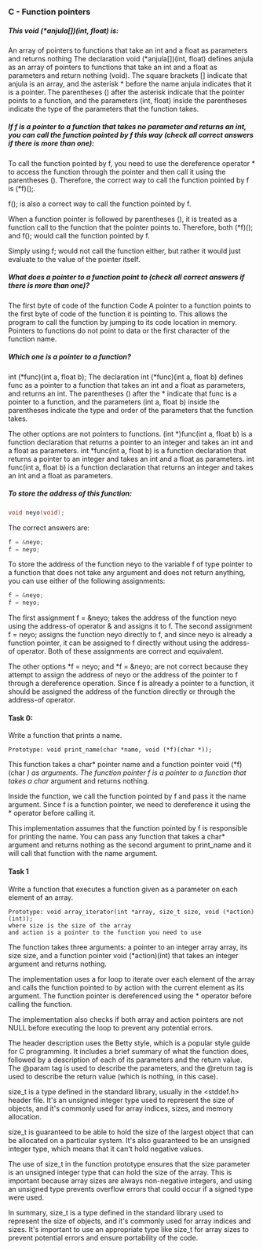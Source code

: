 ### C - Function pointers

##### This void (*anjula[])(int, float) is:

An array of pointers to functions that take an int and a float as parameters and returns nothing
The declaration void (*anjula[])(int, float) defines anjula as an array of pointers to functions that take an int and a float as parameters and return nothing (void). The square brackets [] indicate that anjula is an array, and the asterisk * before the name anjula indicates that it is a pointer. The parentheses () after the asterisk indicate that the pointer points to a function, and the parameters (int, float) inside the parentheses indicate the type of the parameters that the function takes.

##### If f is a pointer to a function that takes no parameter and returns an int, you can call the function pointed by f this way (check all correct answers if there is more than one):

To call the function pointed by f, you need to use the dereference operator * to access the function through the pointer and then call it using the parentheses (). Therefore, the correct way to call the function pointed by f is (*f)();.

f(); is also a correct way to call the function pointed by f.

When a function pointer is followed by parentheses (), it is treated as a function call to the function that the pointer points to. Therefore, both (*f)(); and f(); would call the function pointed by f.

Simply using f; would not call the function either, but rather it would just evaluate to the value of the pointer itself.

##### What does a pointer to a function point to (check all correct answers if there is more than one)?

The first byte of code of the function
Code
A pointer to a function points to the first byte of code of the function it is pointing to. This allows the program to call the function by jumping to its code location in memory. Pointers to functions do not point to data or the first character of the function name.


##### Which one is a pointer to a function?

int (*func)(int a, float b);
The declaration int (*func)(int a, float b) defines func as a pointer to a function that takes an int and a float as parameters, and returns an int. The parentheses () after the * indicate that func is a pointer to a function, and the parameters (int a, float b) inside the parentheses indicate the type and order of the parameters that the function takes.

The other options are not pointers to functions. (int *)func(int a, float b) is a function declaration that returns a pointer to an integer and takes an int and a float as parameters. int \*func(int a, float b) is a function declaration that returns a pointer to an integer and takes an int and a float as parameters. int func(int a, float b) is a function declaration that returns an integer and takes an int and a float as parameters. 

##### To store the address of this function:
```c
void neyo(void);
```

The correct answers are:
```c
f = &neyo;
f = neyo;
```
To store the address of the function neyo to the variable f of type pointer to a function that does not take any argument and does not return anything, you can use either of the following assignments:
```c
f = &neyo;
f = neyo;
```
The first assignment f = &neyo; takes the address of the function neyo using the address-of operator & and assigns it to f. The second assignment f = neyo; assigns the function neyo directly to f, and since neyo is already a function pointer, it can be assigned to f directly without using the address-of operator. Both of these assignments are correct and equivalent.

The other options *f = neyo; and *f = &neyo; are not correct because they attempt to assign the address of neyo or the address of the pointer to f through a dereference operation. Since f is already a pointer to a function, it should be assigned the address of the function directly or through the address-of operator.


#### Task 0:

Write a function that prints a name.

    Prototype: void print_name(char *name, void (*f)(char *));

This function takes a char* pointer name and a function pointer void (*f)(char *) as arguments. The function pointer f is a pointer to a function that takes a char* argument and returns nothing.

Inside the function, we call the function pointed by f and pass it the name argument. Since f is a function pointer, we need to dereference it using the * operator before calling it.

This implementation assumes that the function pointed by f is responsible for printing the name. You can pass any function that takes a char* argument and returns nothing as the second argument to print_name and it will call that function with the name argument.

#### Task 1
Write a function that executes a function given as a parameter on each element of an array.

    Prototype: void array_iterator(int *array, size_t size, void (*action)(int));
    where size is the size of the array
    and action is a pointer to the function you need to use

The function takes three arguments: a pointer to an integer array array, its size size, and a function pointer void (*action)(int) that takes an integer argument and returns nothing.

The implementation uses a for loop to iterate over each element of the array and calls the function pointed to by action with the current element as its argument. The function pointer is dereferenced using the * operator before calling the function.

The implementation also checks if both array and action pointers are not NULL before executing the loop to prevent any potential errors.

The header description uses the Betty style, which is a popular style guide for C programming. It includes a brief summary of what the function does, followed by a description of each of its parameters and the return value. The @param tag is used to describe the parameters, and the @return tag is used to describe the return value (which is nothing, in this case).

size_t is a type defined in the standard library, usually in the <stddef.h> header file. It's an unsigned integer type used to represent the size of objects, and it's commonly used for array indices, sizes, and memory allocation.

size_t is guaranteed to be able to hold the size of the largest object that can be allocated on a particular system. It's also guaranteed to be an unsigned integer type, which means that it can't hold negative values.

The use of size_t in the function prototype ensures that the size parameter is an unsigned integer type that can hold the size of the array. This is important because array sizes are always non-negative integers, and using an unsigned type prevents overflow errors that could occur if a signed type were used.

In summary, size_t is a type defined in the standard library used to represent the size of objects, and it's commonly used for array indices and sizes. It's important to use an appropriate type like size_t for array sizes to prevent potential errors and ensure portability of the code.
